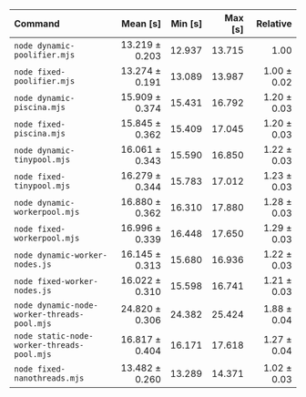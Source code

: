 | Command                                     |       Mean [s] | Min [s] | Max [s] |    Relative |
| :------------------------------------------ | -------------: | ------: | ------: | ----------: |
| `node dynamic-poolifier.mjs`                | 13.219 ± 0.203 |  12.937 |  13.715 |        1.00 |
| `node fixed-poolifier.mjs`                  | 13.274 ± 0.191 |  13.089 |  13.987 | 1.00 ± 0.02 |
| `node dynamic-piscina.mjs`                  | 15.909 ± 0.374 |  15.431 |  16.792 | 1.20 ± 0.03 |
| `node fixed-piscina.mjs`                    | 15.845 ± 0.362 |  15.409 |  17.045 | 1.20 ± 0.03 |
| `node dynamic-tinypool.mjs`                 | 16.061 ± 0.343 |  15.590 |  16.850 | 1.22 ± 0.03 |
| `node fixed-tinypool.mjs`                   | 16.279 ± 0.344 |  15.783 |  17.012 | 1.23 ± 0.03 |
| `node dynamic-workerpool.mjs`               | 16.880 ± 0.362 |  16.310 |  17.880 | 1.28 ± 0.03 |
| `node fixed-workerpool.mjs`                 | 16.996 ± 0.339 |  16.448 |  17.650 | 1.29 ± 0.03 |
| `node dynamic-worker-nodes.js`              | 16.145 ± 0.313 |  15.680 |  16.936 | 1.22 ± 0.03 |
| `node fixed-worker-nodes.js`                | 16.022 ± 0.310 |  15.598 |  16.741 | 1.21 ± 0.03 |
| `node dynamic-node-worker-threads-pool.mjs` | 24.820 ± 0.306 |  24.382 |  25.424 | 1.88 ± 0.04 |
| `node static-node-worker-threads-pool.mjs`  | 16.817 ± 0.404 |  16.171 |  17.618 | 1.27 ± 0.04 |
| `node fixed-nanothreads.mjs`                | 13.482 ± 0.260 |  13.289 |  14.371 | 1.02 ± 0.03 |
